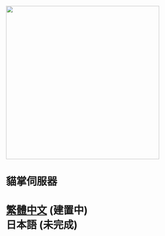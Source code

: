 <img src="https://i.imgur.com/NxDAsy5.png" width="420"></img>
# 貓掌伺服器

# [繁體中文](/zh_tw/) (建置中)<br/>日本語 (未完成)